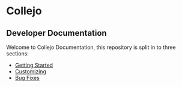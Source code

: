 # Collejo 
## Developer Documentation

Welcome to Collejo Documentation, this repository is split in to three sections:

+ [Getting Started]()
+ [Customizing]()
+ [Bug Fixes]()

